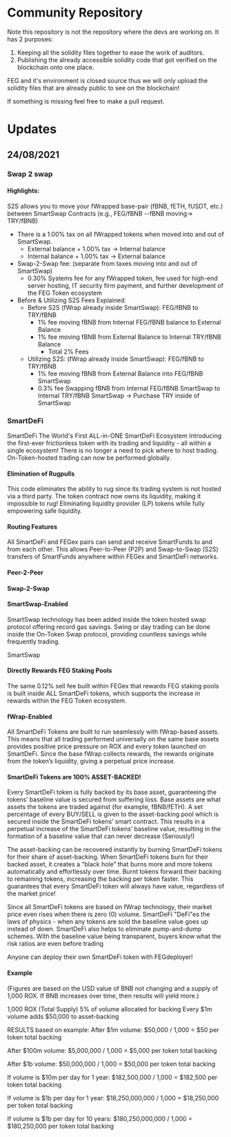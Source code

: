 # Community Repository

Note this repository is not the repository where the devs are working on. It has 2 purposes:

1. Keeping all the solidity files together to ease the work of auditors.
2. Publishing the already accessible solidity code that got verified on the blockchain onto one place.

FEG and it's environment is closed source  thus we will only upload the solidity files that are already public to see on the blockchain!

If something is missing  feel free to make a pull request.


# Updates

## 24/08/2021
### Swap 2 swap
#### Highlights:

S2S allows you to move your fWrapped base-pair (fBNB, fETH, fUSDT, etc.) between SmartSwap Contracts (e.g., FEG/fBNB --fBNB moving→ TRY/fBNB)
* There is a 1.00% tax on all fWrapped tokens when moved into and out of SmartSwap.
  * External balance + 1.00% tax → Internal balance
  * Internal balance + 1.00% tax → External balance
* Swap-2-Swap fee: (separate from taxes moving into and out of SmartSwap)
  * 0.30% Systems fee for any fWrapped token, fee used for high-end server hosting, IT security firm payment, and further development of the FEG Token ecosystem
* Before & Utilizing S2S Fees Explained:
  * Before S2S (fWrap already inside SmartSwap): FEG/fBNB to TRY/fBNB
    * 1% fee moving fBNB from Internal FEG/fBNB balance to External Balance
    * 1% fee moving fBNB from External Balance to Internal TRY/fBNB Balance
      * Total 2% Fees 
  * Utilizing S2S: (fWrap already inside SmartSwap): FEG/fBNB to TRY/fBNB
    * 1% fee moving fBNB from External Balance into FEG/fBNB SmartSwap
    * 0.3% fee Swapping fBNB from Internal FEG/fBNB SmartSwap to Internal TRY/fBNB SmartSwap -> Purchase TRY inside of SmartSwap

### SmartDeFi

SmartDeFi
The World's First ALL-in-ONE SmartDeFi Ecosystem
Introducing the first-ever frictionless token with its trading and liquidity - all within a single ecosystem! There is no longer a need to pick where to host trading. On-Token-hosted trading can now be performed globally.

#### Elimination of Rugpulls

This code eliminates the ability to rug since its trading system is not hosted via a third party. The token contract now owns its liquidity, making it impossible to rug! Eliminating liquidity provider (LP) tokens while fully empowering safe liquidity.


#### Routing Features

All SmartDeFi and FEGex pairs can send and receive SmartFunds to and from each other. This allows Peer-to-Peer (P2P) and Swap-to-Swap (S2S) transfers of SmartFunds anywhere within FEGex and SmartDeFi networks.


#### Peer-2-Peer


#### Swap-2-Swap



#### SmartSwap-Enabled

SmartSwap technology has been added inside the token hosted swap protocol offering record gas savings. Swing or day trading can be done inside the On-Token Swap protocol, providing countless savings while frequently trading.

SmartSwap


#### Directly Rewards FEG Staking Pools

The same 0.12% sell fee built within FEGex that rewards FEG staking pools is built inside ALL SmartDeFi tokens, which supports the increase in rewards within the FEG Token ecosystem.


#### fWrap-Enabled

All SmartDeFi Tokens are built to run seamlessly with fWrap-based assets. This means that all trading performed universally on the same base assets provides positive price pressure on ROX and every token launched on SmartDeFi. Since the base fWrap collects rewards, the rewards originate from the token’s liquidity, giving a perpetual price increase.


#### SmartDeFi Tokens are 100% ASSET-BACKED!

Every SmartDeFi token is fully backed by its base asset, guaranteeing the tokens’ baseline value is secured from suffering loss. Base assets are what assets the tokens are traded against (for example, fBNB/fETH). A set percentage of every BUY/SELL is given to the asset-backing pool which is secured inside the SmartDeFi tokens’ smart contract. This results in a perpetual increase of the SmartDeFi tokens’ baseline value, resulting in the formation of a baseline value that can never decrease (Seriously!)

The asset-backing can be recovered instantly by burning SmartDeFi tokens for their share of asset-backing. When SmartDeFi tokens burn for their backed asset, it creates a “black hole” that burns more and more tokens automatically and effortlessly over time. Burnt tokens forward their backing to remaining tokens, increasing the backing per token faster. This guarantees that every SmartDeFi token will always have value, regardless of the market price!

Since all SmartDeFi tokens are based on fWrap technology, their market price even rises when there is zero (0) volume. SmartDeFi "DeFi"es the laws of physics - when any tokens are sold the baseline value goes up instead of down. SmartDeFi also helps to eliminate pump-and-dump schemes. With the baseline value being transparent, buyers know what the risk ratios are even before trading

Anyone can deploy their own SmartDeFi token with FEGdeployer!


#### Example

(Figures are based on the USD value of BNB not changing and a supply of 1,000 ROX. If BNB increases over time, then results will yield more.)

1,000 ROX (Total Supply)
5% of volume allocated for backing
Every $1m volume adds $50,000 to asset-backing

RESULTS based on example:
After $1m volume:
$50,000 / 1,000 = $50 per token total backing

After $100m volume:
$5,000,000 / 1,000 = $5,000 per token total backing

After $1b volume:
$50,000,000 / 1,000 = $50,000 per token total backing

If volume is $10m per day for 1 year:
$182,500,000 / 1,000 = $182,500 per token total backing

If volume is $1b per day for 1 year:
$18,250,000,000 / 1,000 = $18,250,000 per token total backing

If volume is $1b per day for 10 years:
$180,250,000,000 / 1,000 = $180,250,000 per token total backing



